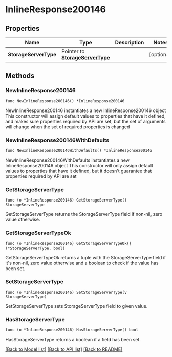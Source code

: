 # InlineResponse200146

## Properties

Name | Type | Description | Notes
------------ | ------------- | ------------- | -------------
**StorageServerType** | Pointer to [**StorageServerType**](storageServerType.md) |  | [optional] 

## Methods

### NewInlineResponse200146

`func NewInlineResponse200146() *InlineResponse200146`

NewInlineResponse200146 instantiates a new InlineResponse200146 object
This constructor will assign default values to properties that have it defined,
and makes sure properties required by API are set, but the set of arguments
will change when the set of required properties is changed

### NewInlineResponse200146WithDefaults

`func NewInlineResponse200146WithDefaults() *InlineResponse200146`

NewInlineResponse200146WithDefaults instantiates a new InlineResponse200146 object
This constructor will only assign default values to properties that have it defined,
but it doesn't guarantee that properties required by API are set

### GetStorageServerType

`func (o *InlineResponse200146) GetStorageServerType() StorageServerType`

GetStorageServerType returns the StorageServerType field if non-nil, zero value otherwise.

### GetStorageServerTypeOk

`func (o *InlineResponse200146) GetStorageServerTypeOk() (*StorageServerType, bool)`

GetStorageServerTypeOk returns a tuple with the StorageServerType field if it's non-nil, zero value otherwise
and a boolean to check if the value has been set.

### SetStorageServerType

`func (o *InlineResponse200146) SetStorageServerType(v StorageServerType)`

SetStorageServerType sets StorageServerType field to given value.

### HasStorageServerType

`func (o *InlineResponse200146) HasStorageServerType() bool`

HasStorageServerType returns a boolean if a field has been set.


[[Back to Model list]](../README.md#documentation-for-models) [[Back to API list]](../README.md#documentation-for-api-endpoints) [[Back to README]](../README.md)


